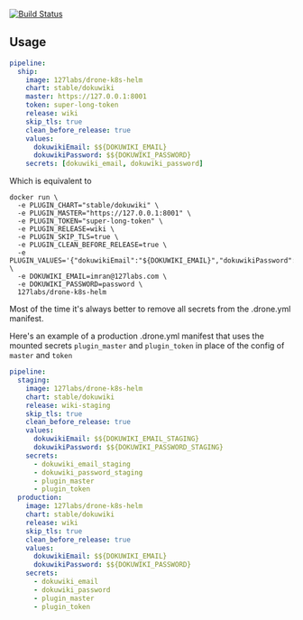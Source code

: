 [![Build Status](https://drone.127labs.com/api/badges/127labs/drone-k8s-helm/status.svg)](https://drone.127labs.com/127labs/drone-k8s-helm)

## Usage

```yaml
pipeline:
  ship:
    image: 127labs/drone-k8s-helm
    chart: stable/dokuwiki
    master: https://127.0.0.1:8001
    token: super-long-token
    release: wiki
    skip_tls: true
    clean_before_release: true
    values:
      dokuwikiEmail: $${DOKUWIKI_EMAIL}
      dokuwikiPassword: $${DOKUWIKI_PASSWORD}
    secrets: [dokuwiki_email, dokuwiki_password]
```

Which is equivalent to

```shell
docker run \
  -e PLUGIN_CHART="stable/dokuwiki" \
  -e PLUGIN_MASTER="https://127.0.0.1:8001" \
  -e PLUGIN_TOKEN="super-long-token" \
  -e PLUGIN_RELEASE=wiki \
  -e PLUGIN_SKIP_TLS=true \
  -e PLUGIN_CLEAN_BEFORE_RELEASE=true \
  -e PLUGIN_VALUES='{"dokuwikiEmail":"${DOKUWIKI_EMAIL}","dokuwikiPassword":"${DOKUWIKI_PASSWORD}"}' \
  -e DOKUWIKI_EMAIL=imran@127labs.com \
  -e DOKUWIKI_PASSWORD=password \
  127labs/drone-k8s-helm
```

Most of the time it's always better to remove all secrets from the .drone.yml manifest.

Here's an example of a production .drone.yml manifest that uses the mounted secrets `plugin_master` and `plugin_token` in place of the config of `master` and `token`

```yaml
pipeline:
  staging:
    image: 127labs/drone-k8s-helm
    chart: stable/dokuwiki
    release: wiki-staging
    skip_tls: true
    clean_before_release: true
    values:
      dokuwikiEmail: $${DOKUWIKI_EMAIL_STAGING}
      dokuwikiPassword: $${DOKUWIKI_PASSWORD_STAGING}
    secrets:
      - dokuwiki_email_staging
      - dokuwiki_password_staging
      - plugin_master
      - plugin_token
  production:
    image: 127labs/drone-k8s-helm
    chart: stable/dokuwiki
    release: wiki
    skip_tls: true
    clean_before_release: true
    values:
      dokuwikiEmail: $${DOKUWIKI_EMAIL}
      dokuwikiPassword: $${DOKUWIKI_PASSWORD}
    secrets:
      - dokuwiki_email
      - dokuwiki_password
      - plugin_master
      - plugin_token
```
